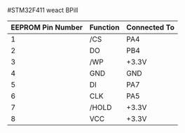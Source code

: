 #STM32F411 weact BPill

|EEPROM Pin Number |Function |Connected To
--- | --- | ---
|1 |/CS |PA4
|2 |DO |PB4
|3 |/WP |+3.3V
|4 |GND |GND
|5 |DI |PA7
|6 |CLK |PA5
|7 |/HOLD |+3.3V
|8 |VCC |+3.3V